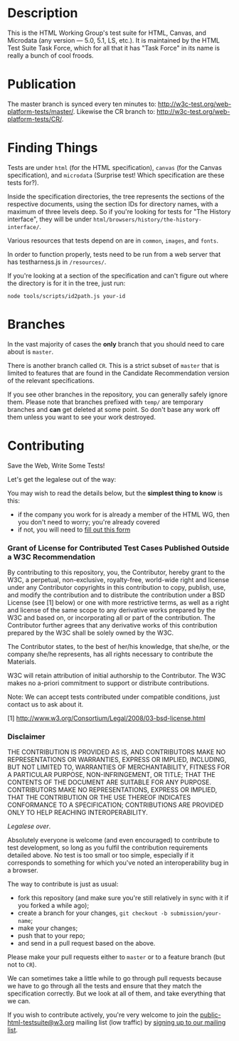 Description
===========

This is the HTML Working Group's test suite for HTML, Canvas, and Microdata
(any version — 5.0, 5.1, LS, etc.). It is maintained by the HTML Test Suite
Task Force, which for all that it has "Task Force" in its name is really a
bunch of cool froods.

Publication
===========

The master branch is synced every ten minutes to: http://w3c-test.org/web-platform-tests/master/.
Likewise the CR branch to: http://w3c-test.org/web-platform-tests/CR/.

Finding Things
==============

Tests are under `html` (for the HTML specification), `canvas` (for the
Canvas specification), and `microdata` (Surprise test! Which specification
are these tests for?).

Inside the specification directories, the tree represents the sections of the
respective documents, using the section IDs for directory names, with a maximum
of three levels deep. So if you're looking for tests for "The History interface",
they will be under `html/browsers/history/the-history-interface/`.

Various resources that tests depend on are in `common`, `images`, and `fonts`.

In order to function properly, tests need to be run from a web server that has
testharness.js in `/resources/`.

If you're looking at a section of the specification and can't figure out where
the directory is for it in the tree, just run:

    node tools/scripts/id2path.js your-id

Branches
========

In the vast majority of cases the **only** branch that you should need to care
about is `master`.

There is another branch called `CR`. This is a strict subset of `master` that
is limited to features that are found in the Candidate Recommendation version
of the relevant specifications.

If you see other branches in the repository, you can generally safely ignore 
them. Please note that branches prefixed with `temp/` are temporary branches
and **can** get deleted at some point. So don't base any work off them unless
you want to see your work destroyed.

Contributing
============

Save the Web, Write Some Tests!

Let's get the legalese out of the way:

You may wish to read the details below, but the **simplest thing to know** is this:

* if the company you work for is already a member of the HTML WG, then you don't need 
  to worry; you're already covered
* if not, you will need to [fill out this form](http://www.w3.org/2002/09/wbs/1/testgrants2-200409/)

### Grant of License for Contributed Test Cases Published Outside a W3C Recommendation

By contributing to this repository, you, the Contributor, hereby grant
to the W3C, a perpetual, non-exclusive, royalty-free, world-wide right
and license under any Contributor copyrights in this contribution to
copy, publish, use, and modify the contribution and to distribute the
contribution under a BSD License (see [1] below) or one with more
restrictive terms, as well as a right and license of the same scope to
any derivative works prepared by the W3C and based on, or
incorporating all or part of the contribution. The Contributor further
agrees that any derivative works of this contribution prepared by the
W3C shall be solely owned by the W3C.

The Contributor states, to the best of her/his knowledge, that she/he,
or the company she/he represents, has all rights necessary to
contribute the Materials.

W3C will retain attribution of initial authorship to the
Contributor. The W3C makes no a-priori commitment to support or
distribute contributions.

Note: We can accept tests contributed under compatible conditions,
just contact us to ask about it.

[1] http://www.w3.org/Consortium/Legal/2008/03-bsd-license.html

### Disclaimer

THE CONTRIBUTION IS PROVIDED AS IS, AND CONTRIBUTORS MAKE NO
REPRESENTATIONS OR WARRANTIES, EXPRESS OR IMPLIED, INCLUDING, BUT NOT
LIMITED TO, WARRANTIES OF MERCHANTABILITY, FITNESS FOR A PARTICULAR
PURPOSE, NON-INFRINGEMENT, OR TITLE; THAT THE CONTENTS OF THE DOCUMENT
ARE SUITABLE FOR ANY PURPOSE. CONTRIBUTORS MAKE NO REPRESENTATIONS,
EXPRESS OR IMPLIED, THAT THE CONTRIBUTION OR THE USE THEREOF INDICATES
CONFORMANCE TO A SPECIFICATION; CONTRIBUTIONS ARE PROVIDED ONLY TO
HELP REACHING INTEROPERABILITY.

*Legalese over*.

Absolutely everyone is welcome (and even encouraged) to contribute to test 
development, so long as you fulfil the contribution requirements detailed
above. No test is too small or too simple, especially if it corresponds to
something for which you've noted an interoperability bug in a browser.

The way to contribute is just as usual:

* fork this repository (and make sure you're still relatively in sync with it 
  if you forked a while ago);
* create a branch for your changes, `git checkout -b submission/your-name`;
* make your changes;
* push that to your repo;
* and send in a pull request based on the above.

Please make your pull requests either to `master` or to a feature branch
(but not to `CR`).

We can sometimes take a little while to go through pull requests because
we have to go through all the tests and ensure that they match the specification
correctly. But we look at all of them, and take everything that we can.

If you wish to contribute actively, you're very welcome to join the
public-html-testsuite@w3.org mailing list (low traffic) by 
[signing up to our mailing list](mailto:public-html-testsuite-request@w3.org?subject=subscribe).
